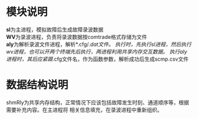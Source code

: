 # 模块说明

**sl**为主进程，模拟故障后生成故障录波数据  
**WV**为录波进程，负责将录波数据按comtrade格式存储为文件   
**aly**为解析录波文件进程，解析*.cfg/*.dat文件。
执行时，先执行sl进程，然后执行wv进程，也可以开两个终端先后执行，两进程利用共享内存交互数据。
执行aly进程时，其后应紧跟*.cfg文件名，作为函数参数，解析成功后生成scmp.csv文件
# 数据结构说明

shmRly为共享内存结构，正常情况下应该包括故障发生时刻、通道顺序等，根据需要补充内容。在主进程将
相关信息填充，在录波进程中重新组织。